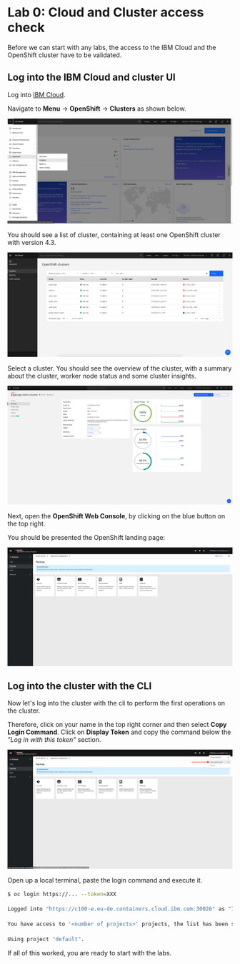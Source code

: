 # Lab 0: Cloud and Cluster access check

Before we can start with any labs, the access to the IBM Cloud and the OpenShift cluster have to be validated.

## Log into the IBM Cloud and cluster UI

Log into [IBM Cloud](https://cloud.ibm.com/login).

Navigate to **Menu** &rarr; **OpenShift** &rarr; **Clusters** as shown below.

![Open OCP Cluster](lab-01-images/open-ocp-clusters.png)

You should see a list of cluster, containing at least one OpenShift cluster with version 4.3.

![List of OCP clusters](lab-00-images/cluster-list.png)

Select a cluster. You should see the overview of the cluster, with a summary about the cluster, worker node status and some cluster insights.

![cluster details](lab-00-images/cluster-details.png)

Next, open the **OpenShift Web Console**, by clicking on the blue button on the top right.

You should be presented the OpenShift landing page:

![OCP Landing Page](lab-01-images/ocp-landing.png)

## Log into the cluster with the CLI

Now let's log into the cluster with the cli to perform the first operations on the cluster.

Therefore, click on your name in the top right corner and then select **Copy Login Command**. Click on **Display Token** and copy the command below the *"Log in with this token"* section.

![OCP Copy Login Command](lab-00-images/copy-login.png)

Open up a local terminal, paste the login command and execute it.

```bash
$ oc login https://... --token=XXX

Logged into "https://c100-e.eu-de.containers.cloud.ibm.com:30026" as "IAM#<your account>" using the token provided.

You have access to '<number of projects>' projects, the list has been suppressed. You can list all projects with 'oc projects'

Using project "default".
```

If all of this worked, you are ready to start with the labs.
